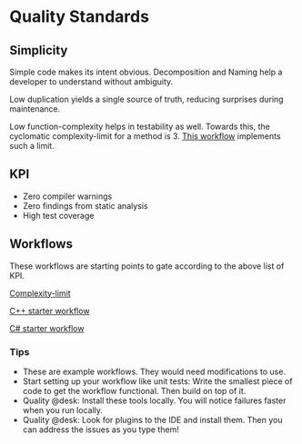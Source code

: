 # Quality Standards

## Simplicity

Simple code makes its intent obvious.
Decomposition and Naming help a developer
to understand without ambiguity.

Low duplication yields a single source of truth, reducing surprises
during maintenance.

Low function-complexity helps in testability as well.
Towards this, the cyclomatic complexity-limit for a method is 3.
[This workflow](https://github.com/Engin-Boot/get-started/tree/master/workflow-files/complexity)
implements such a limit.

## KPI

- Zero compiler warnings
- Zero findings from static analysis
- High test coverage

## Workflows

These workflows are starting points to gate according to
the above list of KPI.

[Complexity-limit](https://github.com/Engin-Boot/get-started/tree/master/workflow-files/complexity)

[C++ starter workflow](https://github.com/Engin-Boot/get-started/tree/master/workflow-files/cpp)

[C# starter workflow](https://github.com/Engin-Boot/get-started/tree/master/workflow-files/cs)

### Tips

- These are example workflows. They would need modifications to use.
- Start setting up your workflow like unit tests:
Write the smallest piece of code to get the workflow functional.
Then build on top of it.
- Quality @desk: Install these tools locally. You will notice failures faster
when you run locally.
- Quality @desk: Look for plugins to the IDE and install them. Then you can address
the issues as you type them!
